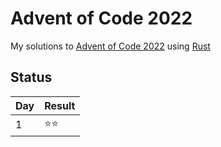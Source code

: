 # Advent of Code 2022

My solutions to [Advent of Code 2022](https://adventofcode.com/2023) using [Rust](https://www.rust-lang.org/)

## Status

| Day | Result |
| --- | ---    |
| 1   | ⭐⭐  |
